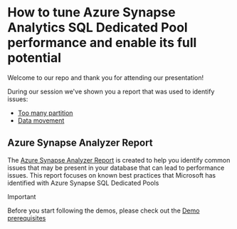 # How to tune Azure Synapse Analytics SQL Dedicated Pool performance and enable its full potential

Welcome to our repo and thank you for attending our presentation!

During our session we've shown you a report that was used to identify issues: 
- [Too many partition](https://docs.microsoft.com/azure/synapse-analytics/sql-data-warehouse/sql-data-warehouse-tables-partition)
-  [Data movement](https://docs.microsoft.com/en-us/azure/synapse-analytics/sql-data-warehouse/sql-data-warehouse-tables-distribute#choose-a-distribution-column-that-minimizes-data-movement)

## Azure Synapse Analyzer Report

The [Azure Synapse Analyzer Report](https://github.com/microsoft/synapse-analyzer) is created to help you identify common issues that may be present in your database that can lead to performance issues. This report focuses on known best practices that Microsoft has identified with Azure Synapse SQL Dedicated Pools

> [!IMPORTANT]
> Before you start following the demos, please check out the [Demo prerequisites](Demo/Demo_Prerequisites.ipynb)